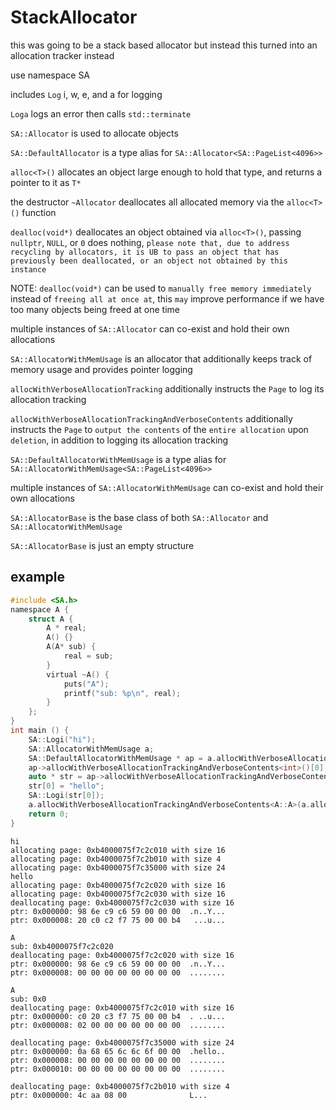 # StackAllocator

this was going to be a stack based allocator but instead this turned into an allocation tracker instead

use namespace SA

includes `Log` i, w, e, and a for logging

`Loga` logs an error then calls `std::terminate`

`SA::Allocator` is used to allocate objects

`SA::DefaultAllocator` is a type alias for `SA::Allocator<SA::PageList<4096>>`

`alloc<T>()` allocates an object large enough to hold that type, and returns a pointer to it as `T*`

the destructor `~Allocator` deallocates all allocated memory via the `alloc<T>()` function

`dealloc(void*)` deallocates an object obtained via `alloc<T>()`, passing `nullptr`, `NULL`, or `0` does nothing, `please note that, due to address recycling by allocators, it is UB to pass an object that has previously been deallocated, or an object not obtained by this instance`

NOTE: `dealloc(void*)` can be used to `manually free memory immediately` instead of `freeing all at once at`, this `may` improve performance if we have too many objects being freed at one time

multiple instances of `SA::Allocator` can co-exist and hold their own allocations

`SA::AllocatorWithMemUsage` is an allocator that additionally keeps track of memory usage and provides pointer logging

`allocWithVerboseAllocationTracking` additionally instructs the `Page` to log its allocation tracking

`allocWithVerboseAllocationTrackingAndVerboseContents` additionally instructs the `Page` to `output the contents` of the `entire allocation` upon `deletion`, in addition to logging its allocation tracking

`SA::DefaultAllocatorWithMemUsage` is a type alias for `SA::AllocatorWithMemUsage<SA::PageList<4096>>`

multiple instances of `SA::AllocatorWithMemUsage` can co-exist and hold their own allocations

`SA::AllocatorBase` is the base class of both `SA::Allocator` and `SA::AllocatorWithMemUsage`

`SA::AllocatorBase` is just an empty structure

## example

```c
#include <SA.h>
namespace A {
    struct A {
        A * real;
        A() {}
        A(A* sub) {
            real = sub;
        }
        virtual ~A() {
            puts("A");
            printf("sub: %p\n", real);
        }
    };
}
int main () {
    SA::Logi("hi");
    SA::AllocatorWithMemUsage a;
    SA::DefaultAllocatorWithMemUsage * ap = a.allocWithVerboseAllocationTrackingAndVerboseContents<SA::DefaultAllocatorWithMemUsage>();
    ap->allocWithVerboseAllocationTrackingAndVerboseContents<int>()[0] = 567884;
    auto * str = ap->allocWithVerboseAllocationTrackingAndVerboseContents<std::string>();
    str[0] = "hello";
    SA::Logi(str[0]);
    a.allocWithVerboseAllocationTrackingAndVerboseContents<A::A>(a.allocWithVerboseAllocationTrackingAndVerboseContents<A::A>());
    return 0;
}
```
```
hi
allocating page: 0xb4000075f7c2c010 with size 16
allocating page: 0xb4000075f7c2b010 with size 4
allocating page: 0xb4000075f7c35000 with size 24
hello
allocating page: 0xb4000075f7c2c020 with size 16
allocating page: 0xb4000075f7c2c030 with size 16
deallocating page: 0xb4000075f7c2c030 with size 16
ptr: 0x000000: 98 6e c9 c6 59 00 00 00  .n..Y...
ptr: 0x000008: 20 c0 c2 f7 75 00 00 b4   ...u...

A
sub: 0xb4000075f7c2c020
deallocating page: 0xb4000075f7c2c020 with size 16
ptr: 0x000000: 98 6e c9 c6 59 00 00 00  .n..Y...
ptr: 0x000008: 00 00 00 00 00 00 00 00  ........

A
sub: 0x0
deallocating page: 0xb4000075f7c2c010 with size 16
ptr: 0x000000: c0 20 c3 f7 75 00 00 b4  . ..u...
ptr: 0x000008: 02 00 00 00 00 00 00 00  ........

deallocating page: 0xb4000075f7c35000 with size 24
ptr: 0x000000: 0a 68 65 6c 6c 6f 00 00  .hello..
ptr: 0x000008: 00 00 00 00 00 00 00 00  ........
ptr: 0x000010: 00 00 00 00 00 00 00 00  ........

deallocating page: 0xb4000075f7c2b010 with size 4
ptr: 0x000000: 4c aa 08 00              L...
```
